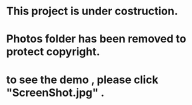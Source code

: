 ﻿# This project is under costruction.
# Photos folder has been removed to protect copyright.
# to see the demo , please click "ScreenShot.jpg" .


